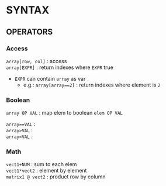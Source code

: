 # SYNTAX

## OPERATORS

### Access
`array[row, col]` : access  
`array[EXPR]` : return indexes where `EXPR` true  
*	`EXPR` can contain `array` as var
	*	e.g.: `array[array==2]` : return indexes where element is `2`

### Boolean
`array OP VAL` : map elem to boolean `elem OP VAL`    

`array==VAL` :  
`array>VAL` :  
`array<VAL` :  

### Math
`vect1+NUM` : sum to each elem  
`vect1*vect2` : element by element  
`matrix1 @ vect2` : product row by column  

